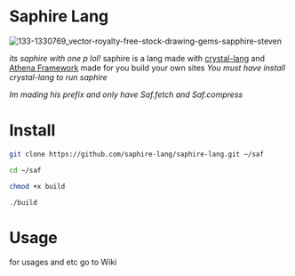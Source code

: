 # Saphire Lang
![133-1330769_vector-royalty-free-stock-drawing-gems-sapphire-steven](https://user-images.githubusercontent.com/103150701/162079903-7b240197-00a6-4fb2-acc2-dadde9a4bbab.jpg)


*its saphire with one p lol!*
saphire is a lang made with [crystal-lang](https://crystal-lang.org)
and [Athena Framework](https://athenaframework.org/) made for you build your own sites
*You must have install crystal-lang to run saphire*

*Im mading his prefix and only have Saf.fetch and Saf.compress*

# Install
```sh
git clone https://github.com/saphire-lang/saphire-lang.git ~/saf
```
```sh
cd ~/saf
```
```sh
chmod +x build
```
```
./build
```

# Usage
for usages and etc go to Wiki
